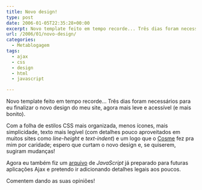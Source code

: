 ```yaml
---
title: Novo design!
type: post
date: 2006-01-05T22:35:28+00:00
excerpt: Novo template feito em tempo recorde... Três dias foram necessários para eu finalizar o novo design do meu site, agora mais leve e acessível (e mais bonito).
url: /2006/01/novo-design/
categories:
  - Metablogagem
tags:
  - ajax
  - css
  - design
  - html
  - javascript

---
```

Novo template feito em tempo recorde… Três dias foram necessários para eu finalizar o novo design do meu site, agora mais leve e acessível (e mais bonito).

Com a folha de estilos CSS mais organizada, menos ícones, mais simplicidade, texto mais legível (com detalhes pouco aproveitados em muitos sites como _line-height_ e _text-indent_) e um logo que o [Cosme][1] fez pra mim por caridade; espero que curtam o novo design e, se quiserem, sugiram mudanças!

Agora eu também fiz um [arquivo][2] de _JavaScript_ já preparado para futuras aplicações Ajax e pretendo ir adicionando detalhes legais aos poucos.

Comentem dando as suas opiniões!

 [1]: http://www.cosmeweb.com.br
 [2]: /wp-content/themes/2006/scripts.js

